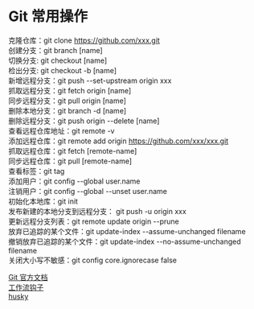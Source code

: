 # Git 常用操作

克隆仓库：git clone https://github.com/xxx.git  
创建分支：git branch [name]  
切换分支: git checkout [name]  
检出分支: git checkout -b [name]  
新增远程分支：git push --set-upstream origin xxx  
抓取远程分支：git fetch origin [name]  
同步远程分支：git pull origin [name]  
删除本地分支：git branch -d [name]  
删除远程分支：git push origin --delete [name]  
查看远程仓库地址：git remote -v  
添加远程仓库：git remote add origin https://github.com/xxx/xxx.git  
抓取远程仓库：git fetch [remote-name]  
同步远程仓库：git pull [remote-name]  
查看标签：git tag  
添加用户：git config --global user.name  
注销用户：git config --global --unset user.name  
初始化本地库：git init  
发布新建的本地分支到远程分支： git push -u origin xxx  
更新远程分支列表：git remote update origin --prune  
放弃已追踪的某个文件：git update-index --assume-unchanged filename  
撤销放弃已追踪的某个文件：git update-index --no-assume-unchanged filename  
关闭大小写不敏感：git config core.ignorecase false

[Git 官方文档](https://git-scm.com/book/zh/v2)  
[工作流钩子](https://git-scm.com/book/zh/v2/%E8%87%AA%E5%AE%9A%E4%B9%89-Git-Git-%E9%92%A9%E5%AD%90)  
[husky](https://typicode.github.io/husky/)
